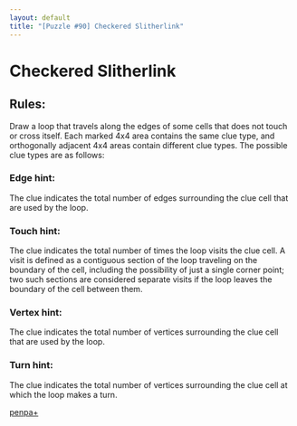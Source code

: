 ```yaml
---
layout: default
title: "[Puzzle #90] Checkered Slitherlink"
---
```


# Checkered Slitherlink

## Rules:

Draw a loop that travels along the edges of some cells that does not touch or cross itself. Each marked 4x4 area contains the same clue type, and orthogonally adjacent 4x4 areas contain different clue types. The possible clue types are as follows:

### Edge hint: 
The clue indicates the total number of edges surrounding the clue cell that are used by the loop.

### Touch hint: 
The clue indicates the total number of times the loop visits the clue cell. A visit is defined as a contiguous section of the loop traveling on the boundary of the cell, including the possibility of just a single corner point; two such sections are considered separate visits if the loop leaves the boundary of the cell between them.

### Vertex hint: 
The clue indicates the total number of vertices surrounding the clue cell that are used by the loop.

### Turn hint: 
The clue indicates the total number of vertices surrounding the clue cell at which the loop makes a turn. 

[penpa+](https://tinyurl.com/25r2b5x2)
